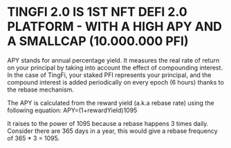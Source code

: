 # TINGFI 2.0 IS 1ST NFT DEFI 2.0 PLATFORM - WITH A HIGH APY AND A SMALLCAP (10.000.000 PFI)

APY stands for annual percentage yield. It measures the real rate of return on your principal by taking into account the effect of compounding interest. In the case of TingFi, your staked PFI represents your principal, and the compound interest is added periodically on every epoch (6 hours) thanks to the rebase mechanism.&#x20;

The APY is calculated from the reward yield (a.k.a rebase rate) using the following equation: APY=(1+rewardYield)1095&#x20;

It raises to the power of 1095 because a rebase happens 3 times daily. Consider there are 365 days in a year, this would give a rebase frequency of 365 \* 3 = 1095.
